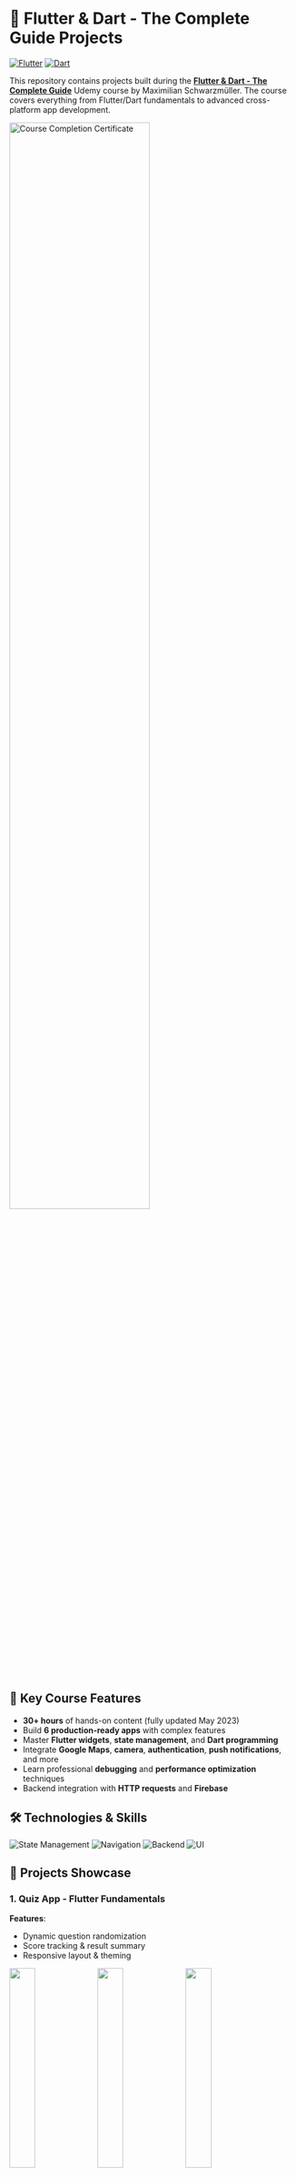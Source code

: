 # 🚀 Flutter & Dart - The Complete Guide Projects

[![Flutter](https://img.shields.io/badge/Flutter-%2302569B.svg?style=for-the-badge&logo=Flutter&logoColor=white)](https://flutter.dev)
[![Dart](https://img.shields.io/badge/Dart-0175C2?style=for-the-badge&logo=dart&logoColor=white)](https://dart.dev)

This repository contains projects built during the **[Flutter & Dart - The Complete Guide](https://www.udemy.com/course/learn-flutter-dart-to-build-ios-android-apps/)** Udemy course by Maximilian Schwarzmüller. The course covers everything from Flutter/Dart fundamentals to advanced cross-platform app development.

<img src="https://github.com/SamiAbuTouq/Flutter-Udemy/blob/main/images/certificate.jpg" width="70%" alt="Course Completion Certificate">

## 🌟 Key Course Features
- **30+ hours** of hands-on content (fully updated May 2023)
- Build **6 production-ready apps** with complex features
- Master **Flutter widgets**, **state management**, and **Dart programming**
- Integrate **Google Maps**, **camera**, **authentication**, **push notifications**, and more
- Learn professional **debugging** and **performance optimization** techniques
- Backend integration with **HTTP requests** and **Firebase**

## 🛠️ Technologies & Skills
![State Management](https://img.shields.io/badge/State_Management-Provider%20%7C%20Riverpod-blue)
![Navigation](https://img.shields.io/badge/Navigation-GoRouter%20%7C%20Stack-brightgreen)
![Backend](https://img.shields.io/badge/Backend-Firebase%20%7C%20REST_API-important)
![UI](https://img.shields.io/badge/UI-Responsive_Design%20%7C%20Animations-9cf)

## 📱 Projects Showcase

### 1. Quiz App - Flutter Fundamentals
**Features**:
- Dynamic question randomization
- Score tracking & result summary
- Responsive layout & theming

<p align="left">
  <img src="https://github.com/SamiAbuTouq/Flutter-Udemy/blob/main/images/1.%20quiz-app/(3).png" width="30%">
  <img src="https://github.com/SamiAbuTouq/Flutter-Udemy/blob/main/images/1.%20quiz-app/(1).png" width="30%">
  <img src="https://github.com/SamiAbuTouq/Flutter-Udemy/blob/main/images/1.%20quiz-app/(2).png" width="30%">
</p>

### 2. Expense Tracker - State Management Mastery
**Tech Stack**: Provider, Hive Database  
**Features**:
- Expense categorization
- Interactive charts
- Date filtering
- Local data persistence

<p align="left">
  <img src="https://github.com/SamiAbuTouq/Flutter-Udemy/blob/main/images/2.%20expense_tracker_app/(1).png" width="30%">
  <img src="https://github.com/SamiAbuTouq/Flutter-Udemy/blob/main/images/2.%20expense_tracker_app/(3).png" width="30%">
  <img src="https://github.com/SamiAbuTouq/Flutter-Udemy/blob/main/images/2.%20expense_tracker_app/(2).png" width="30%">
</p>

### 3. Meals App - Advanced Navigation & Filters
**Tech Stack**: Riverpod, GoRouter  
**Features**:
- Multi-screen navigation
- Custom filters system
- Favorites management
- Recipe detail pages

<p align="left">
  <img src="https://github.com/SamiAbuTouq/Flutter-Udemy/blob/main/images/3.%20meals_app/%20(1).png" width="30%">
  <img src="https://github.com/SamiAbuTouq/Flutter-Udemy/blob/main/images/3.%20meals_app/%20(3).png" width="30%">
  <img src="https://github.com/SamiAbuTouq/Flutter-Udemy/blob/main/images/3.%20meals_app/%20(5).png" width="30%">
</p>

### 4. Shopping List - CRUD Operations
**Features**:
- Add/Edit/Delete items
- Category-based organization
- Form validation
- Shared Preferences

<p align="left">
  <img src="https://github.com/SamiAbuTouq/Flutter-Udemy/blob/main/images/4.%20shopping_list_app/%20(2).png" width="30%">
  <img src="https://github.com/SamiAbuTouq/Flutter-Udemy/blob/main/images/4.%20shopping_list_app/%20(1).png" width="30%">
  <img src="https://github.com/SamiAbuTouq/Flutter-Udemy/blob/main/images/4.%20shopping_list_app/%20(3).png" width="30%">
</p>

### 5. Favorite Places - Geolocation & Camera
**Tech Stack**: Google Maps API, Camera Plugin  
**Features**:
- GPS location tracking
- Image capture integration
- Place details storage
- Interactive maps

<p align="left">
  <img src="https://github.com/SamiAbuTouq/Flutter-Udemy/blob/main/images/5.%20favorite_places_app/%20(1).png" width="30%">
  <img src="https://github.com/SamiAbuTouq/Flutter-Udemy/blob/main/images/5.%20favorite_places_app/%20(2).png" width="30%">
  <img src="https://github.com/SamiAbuTouq/Flutter-Udemy/blob/main/images/5.%20favorite_places_app/%20(3).png" width="30%">
</p>

### 6. Chat App - Full Stack Integration
**Tech Stack**: Firebase Auth, Firestore, Cloud Messaging  
**Features**:
- User authentication
- Real-time messaging
- Image uploads
- Push notifications
- Message history

<p align="left">
  <img src="https://github.com/SamiAbuTouq/Flutter-Udemy/blob/main/images/6.%20chat_app/%20(1).png" width="30%">
  <img src="https://github.com/SamiAbuTouq/Flutter-Udemy/blob/main/images/6.%20chat_app/%20(2).png" width="30%">
  <img src="https://github.com/SamiAbuTouq/Flutter-Udemy/blob/main/images/6.%20chat_app/%20(4).png" width="30%">
</p>

## 🎓 Why This Course?
- **Comprehensive Curriculum**: From zero to advanced app development
- **Industry Best Practices**: Clean architecture & production-ready code
- **Cross-Platform Focus**: Single codebase for iOS and Android
- **Regular Updates**: Content stays current with Flutter updates

## 📚 Learning Outcomes
- Built 6 complex apps with 30+ features
- Mastered state management solutions
- Integrated 10+ native device features
- Implemented authentication & cloud services
- Developed responsive UIs with animations

## 💻 Getting Started
1. Clone repository
2. Install [Flutter SDK](https://flutter.dev/docs/get-started/install)
3. Run `flutter pub get` in project directory
4. Connect device/emulator and run `flutter run`

## 🤝 Contribution
Feel free to submit issues or PRs for improvements. Please follow existing code patterns.

---

**⭐ Star this repo if you find it useful!**  
**🔗 [Enroll in the Course](https://www.udemy.com/course/learn-flutter-dart-to-build-ios-android-apps/)** to access 30+ hours of expert instruction
